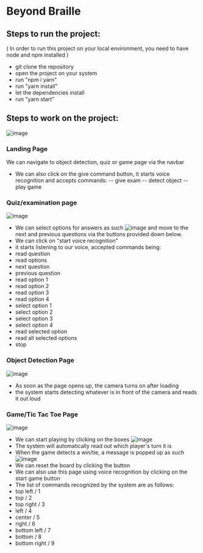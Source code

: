 # Beyond Braille

## Steps to run the project:

( In order to run this project on your local environment, you need to have node and npm installed )

- git clone the repository
- open the project on your system
- run "npm i yarn"
- run "yarn install"
- let the dependencies install
- run "yarn start"

## Steps to work on the project:

![image](https://user-images.githubusercontent.com/71427348/165894290-1f3715ab-3072-4513-98eb-c2c2832aa381.png)

### Landing Page

We can navigate to object detection, quiz or game page via the navbar

- We can also click on the give command button, it starts voice recognition and accepts commands:
  -- give exam
  -- detect object
  -- play game

### Quiz/examination page

![image](https://user-images.githubusercontent.com/71427348/165894611-69fb8aeb-4fc5-40e5-9e52-4bd7ac96b567.png)

- We can select options for answers as such
  ![image](https://user-images.githubusercontent.com/71427348/165894635-211abe4b-1930-4392-a182-9c5111efc8a0.png)
  and move to the next and previous questions via the buttons provided down below.
- We can click on "start voice recognition"
- it starts listening to our voice, accepted commands being:
- read question
- read options
- next question
- previous question
- read option 1
- read option 2
- read option 3
- read option 4
- select option 1
- select option 2
- select option 3
- select option 4
- read selected option
- read all selected options
- stop

### Object Detection Page

![image](https://user-images.githubusercontent.com/71427348/165988648-af79cbcd-a828-4472-9a05-6695fd47a838.png)

- As soon as the page opens up, the camera turns on after loading
- the system starts detecting whatever is in front of the camera and reads it out loud

### Game/Tic Tac Toe Page

![image](https://user-images.githubusercontent.com/71427348/165895371-897363ef-7408-4349-9292-70e61eee874a.png)

- We can start playing by clicking on the boxes
  ![image](https://user-images.githubusercontent.com/71427348/165895491-c0a1d143-172c-4af2-94e8-3ffa2b893dbf.png)
- The system will automatically read out which player's turn it is
- When the game detects a win/tie, a message is popped up as such
  ![image](https://user-images.githubusercontent.com/71427348/165895542-c8451c86-1100-433a-ac2e-41a54384d9a8.png)
- We can reset the board by clicking the button
- We can also use this page using voice recognition by clicking on the start game button
- The list of commands recognized by the system are as follows:
- top left / 1
- top / 2
- top right / 3
- left / 4
- center / 5
- right / 6
- bottom left / 7
- bottom / 8
- bottom right / 9
